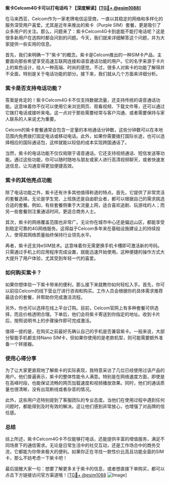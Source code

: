 **紫卡Celcom4G卡可以打电话吗？【深度解读】[[TG💪+ @esim1088](https://t.me/s/esim1088)]**

在马来西亚，Celcom作为一家老牌电信运营商，一直以其稳定的网络和多样化的服务深受用户喜爱。尤其是近年来推出的紫卡（Purple SIM）套餐，更是吸引了众多用户的关注。那么，问题来了：紫卡Celcom4G卡到底能不能打电话呢？这是很多新用户在选购时都会问到的问题。今天，我们就来详细解答这个问题，并为大家提供一些实用的信息。

首先，我们来明确一下“紫卡”的概念。紫卡是Celcom推出的一种SIM卡产品，主要面向那些希望享受高速互联网连接和语音通话功能的用户。它的名字来源于卡片上的紫色设计，给人一种高端、时尚的感觉。不过，很多人对紫卡的功能了解得并不全面，特别是关于电话功能的部分。接下来，我们就从几个方面来详细分析。

### 紫卡是否支持电话功能？

答案是肯定的！紫卡Celcom4G卡不仅支持数据流量，还支持传统的语音通话功能。这意味着你不仅可以使用它来浏览网页、观看视频、下载文件等，还可以通过它拨打电话或接听来电。这一点对于那些需要经常与客户沟通、或者需要保持与家人联系的人来说尤为重要。

Celcom的紫卡套餐通常会包含一定量的本地通话分钟数，这些分钟数可以在本地范围内免费拨打固定电话或移动电话。此外，如果你需要拨打国际长途，也可以选择相应的国际通话包，这样就能以较低的成本实现跨国通话了。

当然，紫卡的电话功能不仅仅局限于语音通话。它还支持视频通话、短信发送等功能。通过这些功能，你可以随时随地与朋友或家人进行高清视频聊天，或者快速发送信息，让沟通变得更加便捷高效。

### 紫卡的其他亮点功能

除了电话功能之外，紫卡还有许多其他值得称道的特点。首先，它提供了非常灵活的套餐选择。无论是学生党、上班族还是自由职业者，都可以根据自己的需求挑选合适的套餐。例如，有些套餐侧重于大流量上网，适合喜欢追剧、玩游戏的人；而另一些套餐则注重通话时间，更适合商务人士。

其次，紫卡的网络覆盖范围也非常广。无论你在城市中心还是偏远山区，都能享受到稳定可靠的4G网络服务。这得益于Celcom多年来在基础设施建设上的持续投入，使得其网络质量始终保持行业领先水平。

再者，紫卡还支持eSIM技术。这意味着你无需更换手机卡槽即可激活新的号码。只需通过手机上的应用程序完成设置，就能迅速开始使用。这种便捷的操作方式大大提升了用户体验，尤其受到年轻一代的喜爱。

### 如何购买紫卡？

如果你想体验一下紫卡带来的便利，那么接下来就教你如何轻松入手。首先，你可以前往Celcom的线下营业厅进行咨询和购买。工作人员会根据你的具体需求推荐最适合的套餐，并帮助你完成激活流程。

另外，你也可以选择在线上平台订购。目前，Celcom官网上有多种套餐可供选择，而且价格透明合理。下单后，他们会将紫卡寄送到你指定的地址。收到卡片后，按照说明书上的步骤操作即可完成激活。

值得一提的是，在购买之前最好先确认自己的手机是否兼容紫卡。一般来说，大部分智能手机都支持Nano SIM卡，但如果你使用的是老款机型，则可能需要额外准备一个转接器。

### 使用心得分享

为了让大家更直观地了解紫卡的实际表现，我特意采访了几位已经使用过该产品的用户。他们普遍表示，紫卡的整体性能令人满意。特别是在网络速度方面，即使是在高峰时段，也能保证流畅的网页加载速度和视频播放效果。同时，他们的通话质量也很清晰，没有出现断线或者杂音的情况。

此外，这些用户还特别提到了客服团队的专业态度。当他们在使用过程中遇到任何问题时，都能得到及时有效的解决。这让他们感到非常放心，也增强了对品牌的信任感。

### 总结

综上所述，紫卡Celcom4G卡不仅能够打电话，还能提供丰富的增值服务，满足不同场景下的通信需求。无论是日常生活中的社交互动，还是工作场合中的商务交流，它都能为你带来极大的便利。如果你正在寻找一款性价比高且功能全面的SIM卡，那么不妨考虑一下紫卡吧！

最后提醒大家一句：想要了解更多关于紫卡的信息，或者想直接下单购买，都可以点击下方链接访问官方渠道哦！[[TG💪+ @esim1088](https://t.me/s/esim1088) ![Image](https://i.postimg.cc/4NQfJmqS/Snipaste-2025-05-13-00-14-12.png)]